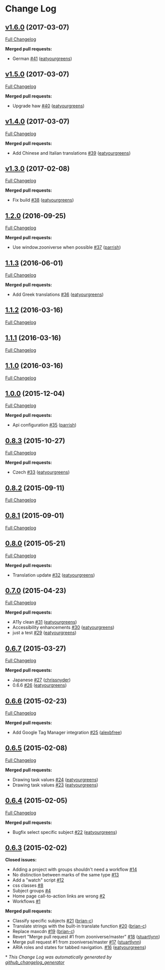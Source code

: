 # Change Log

## [v1.6.0](https://github.com/zooniverse/zooniverse-readymade/tree/v1.6.0) (2017-03-07)
[Full Changelog](https://github.com/zooniverse/zooniverse-readymade/compare/v1.5.0...v1.6.0)

**Merged pull requests:**

- German [\#41](https://github.com/zooniverse/zooniverse-readymade/pull/41) ([eatyourgreens](https://github.com/eatyourgreens))

## [v1.5.0](https://github.com/zooniverse/zooniverse-readymade/tree/v1.5.0) (2017-03-07)
[Full Changelog](https://github.com/zooniverse/zooniverse-readymade/compare/v1.4.0...v1.5.0)

**Merged pull requests:**

- Upgrade haw [\#40](https://github.com/zooniverse/zooniverse-readymade/pull/40) ([eatyourgreens](https://github.com/eatyourgreens))

## [v1.4.0](https://github.com/zooniverse/zooniverse-readymade/tree/v1.4.0) (2017-03-07)
[Full Changelog](https://github.com/zooniverse/zooniverse-readymade/compare/v1.3.0...v1.4.0)

**Merged pull requests:**

- Add Chinese and Italian translations [\#39](https://github.com/zooniverse/zooniverse-readymade/pull/39) ([eatyourgreens](https://github.com/eatyourgreens))

## [v1.3.0](https://github.com/zooniverse/zooniverse-readymade/tree/v1.3.0) (2017-02-08)
[Full Changelog](https://github.com/zooniverse/zooniverse-readymade/compare/1.2.0...v1.3.0)

**Merged pull requests:**

- Fix build [\#38](https://github.com/zooniverse/zooniverse-readymade/pull/38) ([eatyourgreens](https://github.com/eatyourgreens))

## [1.2.0](https://github.com/zooniverse/zooniverse-readymade/tree/1.2.0) (2016-09-25)
[Full Changelog](https://github.com/zooniverse/zooniverse-readymade/compare/1.1.3...1.2.0)

**Merged pull requests:**

- Use window.zooniverse when possible [\#37](https://github.com/zooniverse/zooniverse-readymade/pull/37) ([parrish](https://github.com/parrish))

## [1.1.3](https://github.com/zooniverse/zooniverse-readymade/tree/1.1.3) (2016-06-01)
[Full Changelog](https://github.com/zooniverse/zooniverse-readymade/compare/1.1.2...1.1.3)

**Merged pull requests:**

- Add Greek translations [\#36](https://github.com/zooniverse/zooniverse-readymade/pull/36) ([eatyourgreens](https://github.com/eatyourgreens))

## [1.1.2](https://github.com/zooniverse/zooniverse-readymade/tree/1.1.2) (2016-03-16)
[Full Changelog](https://github.com/zooniverse/zooniverse-readymade/compare/1.1.1...1.1.2)

## [1.1.1](https://github.com/zooniverse/zooniverse-readymade/tree/1.1.1) (2016-03-16)
[Full Changelog](https://github.com/zooniverse/zooniverse-readymade/compare/1.1.0...1.1.1)

## [1.1.0](https://github.com/zooniverse/zooniverse-readymade/tree/1.1.0) (2016-03-16)
[Full Changelog](https://github.com/zooniverse/zooniverse-readymade/compare/1.0.0...1.1.0)

## [1.0.0](https://github.com/zooniverse/zooniverse-readymade/tree/1.0.0) (2015-12-04)
[Full Changelog](https://github.com/zooniverse/zooniverse-readymade/compare/0.8.3...1.0.0)

**Merged pull requests:**

- Api configuration [\#35](https://github.com/zooniverse/zooniverse-readymade/pull/35) ([parrish](https://github.com/parrish))

## [0.8.3](https://github.com/zooniverse/zooniverse-readymade/tree/0.8.3) (2015-10-27)
[Full Changelog](https://github.com/zooniverse/zooniverse-readymade/compare/0.8.2...0.8.3)

**Merged pull requests:**

- Czech [\#33](https://github.com/zooniverse/zooniverse-readymade/pull/33) ([eatyourgreens](https://github.com/eatyourgreens))

## [0.8.2](https://github.com/zooniverse/zooniverse-readymade/tree/0.8.2) (2015-09-11)
[Full Changelog](https://github.com/zooniverse/zooniverse-readymade/compare/0.8.1...0.8.2)

## [0.8.1](https://github.com/zooniverse/zooniverse-readymade/tree/0.8.1) (2015-09-01)
[Full Changelog](https://github.com/zooniverse/zooniverse-readymade/compare/0.8.0...0.8.1)

## [0.8.0](https://github.com/zooniverse/zooniverse-readymade/tree/0.8.0) (2015-05-21)
[Full Changelog](https://github.com/zooniverse/zooniverse-readymade/compare/0.7.0...0.8.0)

**Merged pull requests:**

- Translation update [\#32](https://github.com/zooniverse/zooniverse-readymade/pull/32) ([eatyourgreens](https://github.com/eatyourgreens))

## [0.7.0](https://github.com/zooniverse/zooniverse-readymade/tree/0.7.0) (2015-04-23)
[Full Changelog](https://github.com/zooniverse/zooniverse-readymade/compare/0.6.7...0.7.0)

**Merged pull requests:**

- A11y clean [\#31](https://github.com/zooniverse/zooniverse-readymade/pull/31) ([eatyourgreens](https://github.com/eatyourgreens))
- Accessibility enhancements [\#30](https://github.com/zooniverse/zooniverse-readymade/pull/30) ([eatyourgreens](https://github.com/eatyourgreens))
- just a test [\#29](https://github.com/zooniverse/zooniverse-readymade/pull/29) ([eatyourgreens](https://github.com/eatyourgreens))

## [0.6.7](https://github.com/zooniverse/zooniverse-readymade/tree/0.6.7) (2015-03-27)
[Full Changelog](https://github.com/zooniverse/zooniverse-readymade/compare/0.6.6...0.6.7)

**Merged pull requests:**

- Japanese [\#27](https://github.com/zooniverse/zooniverse-readymade/pull/27) ([chrissnyder](https://github.com/chrissnyder))
- 0.6.6 [\#26](https://github.com/zooniverse/zooniverse-readymade/pull/26) ([eatyourgreens](https://github.com/eatyourgreens))

## [0.6.6](https://github.com/zooniverse/zooniverse-readymade/tree/0.6.6) (2015-02-23)
[Full Changelog](https://github.com/zooniverse/zooniverse-readymade/compare/0.6.5...0.6.6)

**Merged pull requests:**

- Add Google Tag Manager integration [\#25](https://github.com/zooniverse/zooniverse-readymade/pull/25) ([alexbfree](https://github.com/alexbfree))

## [0.6.5](https://github.com/zooniverse/zooniverse-readymade/tree/0.6.5) (2015-02-08)
[Full Changelog](https://github.com/zooniverse/zooniverse-readymade/compare/0.6.4...0.6.5)

**Merged pull requests:**

- Drawing task values [\#24](https://github.com/zooniverse/zooniverse-readymade/pull/24) ([eatyourgreens](https://github.com/eatyourgreens))
- Drawing task values [\#23](https://github.com/zooniverse/zooniverse-readymade/pull/23) ([eatyourgreens](https://github.com/eatyourgreens))

## [0.6.4](https://github.com/zooniverse/zooniverse-readymade/tree/0.6.4) (2015-02-05)
[Full Changelog](https://github.com/zooniverse/zooniverse-readymade/compare/0.6.3...0.6.4)

**Merged pull requests:**

- Bugfix select specific subject [\#22](https://github.com/zooniverse/zooniverse-readymade/pull/22) ([eatyourgreens](https://github.com/eatyourgreens))

## [0.6.3](https://github.com/zooniverse/zooniverse-readymade/tree/0.6.3) (2015-02-02)
**Closed issues:**

- Adding a project with groups shouldn't need a workflow [\#14](https://github.com/zooniverse/zooniverse-readymade/issues/14)
- No distinction between marks of the same type [\#13](https://github.com/zooniverse/zooniverse-readymade/issues/13)
- Add a "watch" script [\#12](https://github.com/zooniverse/zooniverse-readymade/issues/12)
- css classes [\#8](https://github.com/zooniverse/zooniverse-readymade/issues/8)
- Subject groups [\#4](https://github.com/zooniverse/zooniverse-readymade/issues/4)
- Home page call-to-action links are wrong [\#2](https://github.com/zooniverse/zooniverse-readymade/issues/2)
- Workflows [\#1](https://github.com/zooniverse/zooniverse-readymade/issues/1)

**Merged pull requests:**

- Classify specific subjects [\#21](https://github.com/zooniverse/zooniverse-readymade/pull/21) ([brian-c](https://github.com/brian-c))
- Translate strings with the built-in translate function [\#20](https://github.com/zooniverse/zooniverse-readymade/pull/20) ([brian-c](https://github.com/brian-c))
- Replace maxcdn [\#19](https://github.com/zooniverse/zooniverse-readymade/pull/19) ([brian-c](https://github.com/brian-c))
- Revert "Merge pull request \#1 from zooniverse/master" [\#18](https://github.com/zooniverse/zooniverse-readymade/pull/18) ([stuartlynn](https://github.com/stuartlynn))
- Merge pull request \#1 from zooniverse/master [\#17](https://github.com/zooniverse/zooniverse-readymade/pull/17) ([stuartlynn](https://github.com/stuartlynn))
- ARIA roles and states for tabbed navigation. [\#16](https://github.com/zooniverse/zooniverse-readymade/pull/16) ([eatyourgreens](https://github.com/eatyourgreens))



\* *This Change Log was automatically generated by [github_changelog_generator](https://github.com/skywinder/Github-Changelog-Generator)*